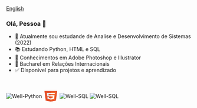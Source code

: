 [English](https://github.com/wellcouto/wellcouto/blob/main/README_EN.md)

### Olá, Pessoa 👋

- 🔭 Atualmente sou estudande de Analise e Desenvolvimento de Sistemas (2022)
- 📚 Estudando Python, HTML e SQL
- 🔎 Conhecimentos em Adobe Photoshop e Illustrator
- 📜 Bacharel em Relações Internacionais
- ✅ Disponivel para projetos e aprendizado

##
<div style="display: inline_block"><br>
  <img align="center" alt="Well-Python" height="30" width="40" 
       src="https://cdn.jsdelivr.net/gh/devicons/devicon/icons/python/python-original.svg" />
  <img align="center" alt="Well-HTML" height="30" width="40" 
       src="https://raw.githubusercontent.com/devicons/devicon/master/icons/html5/html5-original.svg">
  <img align="center" alt="Well-SQL" height="30" width="40"
       src="https://custom-icon-badges.herokuapp.com/badge/SQL-025E8C.svg?logo=database&logoColor=white">
  <img align="center" alt="Well-SQL" height="30" width="40"
       src="">
</div>

##

